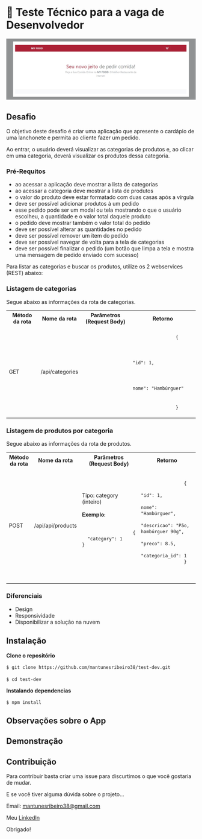 # :dart: Teste Técnico para a vaga de Desenvolvedor

![Image description](https://github.com/mantunesribeiro38/test-dev/blob/master/my-food.png)

## Desafio

O objetivo deste desafio é criar uma aplicação que apresente o cardápio de uma lanchonete e permita ao cliente fazer um pedido.
    
Ao entrar, o usuário deverá visualizar as categorias de produtos e, ao clicar em uma categoria, deverá visualizar os produtos dessa categoria.

### Pré-Requitos  

<ul>
    <li>ao acessar a aplicação deve mostrar a lista de categorias</li>
    <li>ao acessar a categoria deve mostrar a lista de produtos</li>
    <li>o valor do produto deve estar formatado com duas casas após a vírgula</li>
    <li>deve ser possível adicionar produtos à um pedido</li>
    <li>
    esse pedido pode ser um modal ou tela mostrando o que o usuário escolheu, a quantidade e o valor total daquele produto
    </li>
    <li>o pedido deve mostrar também o valor total do pedido</li>
    <li>deve ser possível alterar as quantidades no pedido</li>
    <li>deve ser possível remover um item do pedido</li>
    <li>deve ser possível navegar de volta para a tela de categorias</li>
    <li>
    deve ser possível finalizar o pedido (um botão que limpa a tela e mostra uma mensagem de pedido enviado com sucesso)
    </li>
</ul>

Para listar as categorias e buscar os produtos, utilize os 2 webservices (REST) abaixo:

### Listagem de categorias

Segue abaixo as informações da rota de categorias.

<table>
    <tr>
        <th>
          Método da rota
        </th>
        <th>
            Nome da rota
        </th>
         <th>
           Parâmetros (Request Body)
        </th>
         <th>
          Retorno
        </th>
    </tr>
    <tr> 
        <td>
            GET
        </td>
        <td>
            /api/categories
        </td>
        <td>
        </td>
        <td>
            <code>
                {
                  <br>  
                       "id": 1,
                  <br>  
                       nome": "Hambúrguer"
                  <br>
                }
            </code>
        </td>
    </tr>
</table>

### Listagem de produtos por categoria

Segue abaixo as informações da rota de produtos.
<table>
    <tr>
        <th>
          Método da rota
        </th>
        <th>
            Nome da rota
        </th>
         <th>
           Parâmetros (Request Body)
        </th>
         <th>
          Retorno
        </th>
    </tr>
    <tr> 
        <td>
            POST
        </td>
        <td>
            /api/api/products
        </td>
        <td>
            Tipo: category (inteiro) <br><br>
            <b>Exemplo:</b><br><br>
            <pre>
                <code>{<br>  "category": 1<br>}</code>
            </pre>
        </td>
        <td>
           <pre>
                <code> 
                {
                    "id": 1,
                    nome": "Hambúrguer",
                    "descricao": "Pão, hambúrguer 90g",
                    "preco": 8.5,
                    "categoria_id": 1
                }
            </code>
           </pre>
        </td>
    </tr>
</table>

### Diferenciais

<ul>
    <li>Design</li>
    <li>Responsividade</li>
    <li>Disponibilizar a solução na nuvem</li>

</ul>

## Instalação

**Clone o repositório**

```
$ git clone https://github.com/mantunesribeiro38/test-dev.git

$ cd test-dev
```
**Instalando dependencias**

```
$ npm install
```

## Observações sobre o App

## Demonstração

##  Contribuição

Para contribuir basta criar uma issue para discurtimos o que você gostaria de mudar.

E se você tiver alguma dúvida sobre o projeto...

Email: mantunesribeiro38@gmail.com

Meu  [LinkedIn]([https://www.linkedin.com/in/mateus-antunes-ribeiro-716b50166/])

Obrigado!

